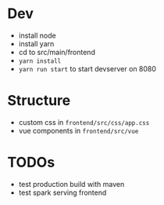# Dev

- install node
- install yarn
- cd to src/main/frontend
- `yarn install`
- `yarn run start` to start devserver on 8080

# Structure

- custom css in `frontend/src/css/app.css`
- vue components in `frontend/src/vue`

# TODOs

- test production build with maven
- test spark serving frontend
